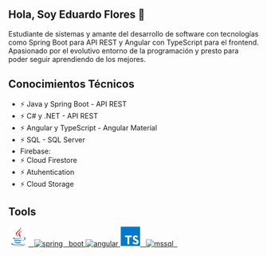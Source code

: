 ## Hola, Soy Eduardo Flores 👋

Estudiante de sistemas y amante del desarrollo de software con tecnologías como Spring Boot para API REST y Angular con TypeScript 
para el frontend. Apasionado por el evolutivo entorno de la programación y presto para poder seguir aprendiendo de los mejores.

## Conocimientos Técnicos

- ⚡ Java y Spring Boot - API REST
- ⚡ C# y .NET - API REST
- ⚡ Angular y TypeScript - Angular Material
- ⚡ SQL - SQL Server
- Firebase:
- ⚡ Cloud Firestore
- ⚡ Atuhentication
- ⚡ Cloud Storage

## Tools

<p align="left">
  <a href="https://www.java.com" target="_blank"> 
    <img src="https://raw.githubusercontent.com/devicons/devicon/master/icons/java/java-original.svg" alt="java" width="40" height="40"/>   
 
  </a>
  <a href="https://spring.io/" target="_blank"> 
    <img src="https://www.vectorlogo.zone/logos/springio/springio-icon.svg" alt="spring   
 boot" width="40" height="40"/> 
  </a>
  <a href="https://angular.io" target="_blank"> 
    <img src="https://angular.io/assets/images/logos/angular/angular.svg" alt="angular" width="40" height="40"/> 
  </a>
  <a href="https://www.typescriptlang.org/"   
 target="_blank"> 
    <img src="https://raw.githubusercontent.com/devicons/devicon/master/icons/typescript/typescript-original.svg" alt="typescript"   
 width="40" height="40"/>   
 
  </a>
  <a href="https://www.microsoft.com/en-us/sql-server" target="_blank"> 
    <img src="https://www.svgrepo.com/show/303229/microsoft-sql-server-logo.svg" alt="mssql" width="40" height="40"/>   
 
  </a>
</p>
